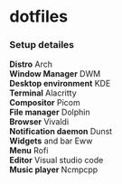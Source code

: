 # dotfiles

### Setup detailes  
**Distro** Arch  
**Window Manager** DWM  
**Desktop environment** KDE  
**Terminal** Alacritty  
**Compositor** Picom  
**File manager** Dolphin  
**Browser** Vivaldi  
**Notification daemon** Dunst  
**Widgets** and bar Eww  
**Menu** Rofi  
**Editor** Visual studio code  
**Music player** Ncmpcpp  
